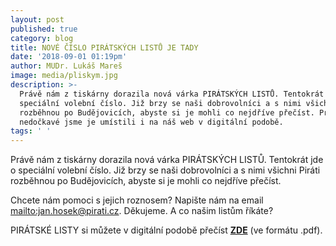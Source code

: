 ```yaml
---
layout: post
published: true
category: blog
title: NOVÉ ČÍSLO PIRÁTSKÝCH LISTŮ JE TADY
date: '2018-09-01 01:19pm'
author: MUDr. Lukáš Mareš
image: media/pliskym.jpg
description: >-
  Právě nám z tiskárny dorazila nová várka PIRÁTSKÝCH LISTŮ. Tentokrát jde o
  speciální volební číslo. Již brzy se naši dobrovolníci a s nimi všichni Piráti
  rozběhnou po Budějovicích, abyste si je mohli co nejdříve přečíst. Pro ty
  nedočkavé jsme je umístili i na náš web v digitální podobě. 
tags: ' '
---
```

Právě nám z tiskárny dorazila nová várka PIRÁTSKÝCH LISTŮ. Tentokrát jde o speciální volební číslo. Již brzy se naši dobrovolníci a s nimi všichni Piráti rozběhnou po Budějovicích, abyste si je mohli co nejdříve přečíst. 

Chcete nám pomoci s jejich roznosem? Napište nám na email <mailto:jan.hosek@pirati.cz>. Děkujeme. A co našim listům říkáte?

PIRÁTSKÉ LISTY si můžete v digitální podobě přečíst [**ZDE**](piratske-listy082018.pdf) (ve formátu .pdf).
